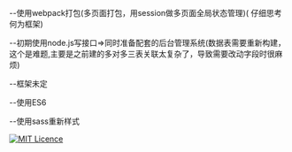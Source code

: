 --使用webpack打包(多页面打包，用session做多页面全局状态管理)( 仔细思考何为框架)

--初期使用node.js写接口=>同时准备配套的后台管理系统(数据表需要重新构建，这个是难题,主要是之前建的多对多三表关联太复杂了，导致需要改动字段时很麻烦)

--框架未定

--使用ES6

--使用sass重新样式


[![MIT Licence](https://badges.frapsoft.com/os/mit/mit.svg?v=103)](https://opensource.org/licenses/mit-license.php)
